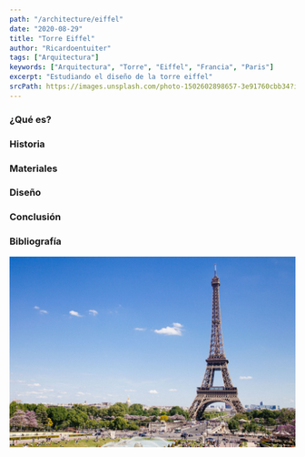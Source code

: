 ```yaml
---
path: "/architecture/eiffel"
date: "2020-08-29"
title: "Torre Eiffel"
author: "Ricardoentuiter"
tags: ["Arquitectura"]
keywords: ["Arquitectura", "Torre", "Eiffel", "Francia", "Paris"]
excerpt: "Estudiando el diseño de la torre eiffel"
srcPath: https://images.unsplash.com/photo-1502602898657-3e91760cbb34?ixlib=rb-1.2.1&ixid=eyJhcHBfaWQiOjEyMDd9&auto=format&fit=crop&w=1952&q=80
---
```


### ¿Qué es?

### Historia

### Materiales

### Diseño

### Conclusión

### Bibliografía

![Photo by Anthony DELANOIX on Unsplash](./eiffelFinal.jpg)
